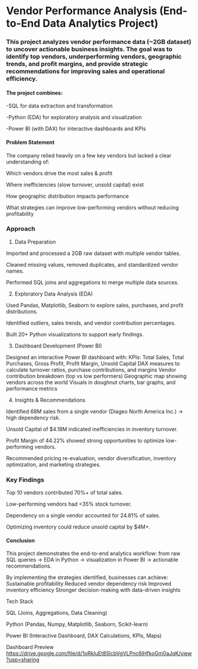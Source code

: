 # Vendor Performance Analysis (End-to-End Data Analytics Project)

### This project analyzes vendor performance data (~2GB dataset) to uncover actionable business insights. The goal was to identify top vendors, underperforming vendors, geographic trends, and profit margins, and provide strategic recommendations for improving sales and operational efficiency.

#### The project combines:

-SQL for data extraction and transformation

-Python (EDA) for exploratory analysis and visualization

-Power BI (with DAX) for interactive dashboards and KPIs

#### Problem Statement

The company relied heavily on a few key vendors but lacked a clear understanding of:

Which vendors drive the most sales & profit

Where inefficiencies (slow turnover, unsold capital) exist

How geographic distribution impacts performance

What strategies can improve low-performing vendors without reducing profitability

### Approach

1. Data Preparation

Imported and processed a 2GB raw dataset with multiple vendor tables.

Cleaned missing values, removed duplicates, and standardized vendor names.

Performed SQL joins and aggregations to merge multiple data sources.


2. Exploratory Data Analysis (EDA)

Used Pandas, Matplotlib, Seaborn to explore sales, purchases, and profit distributions.

Identified outliers, sales trends, and vendor contribution percentages.

Built 20+ Python visualizations to support early findings.


3. Dashboard Development (Power BI)

Designed an interactive Power BI dashboard with:
 KPIs: Total Sales, Total Purchases, Gross Profit, Profit Margin, Unsold Capital
 DAX measures to calculate turnover ratios, purchase contributions, and margins
Vendor contribution breakdown (top vs low performers)
Geographic map showing vendors across the world
Visuals in doughnut charts, bar graphs, and performance metrics


4. Insights & Recommendations

Identified 68M sales from a single vendor (Diageo North America Inc.) → high dependency risk.

Unsold Capital of $4.18M indicated inefficiencies in inventory turnover.

Profit Margin of 44.22% showed strong opportunities to optimize low-performing vendors.

Recommended pricing re-evaluation, vendor diversification, inventory optimization, and marketing strategies.

### Key Findings

Top 10 vendors contributed 70%+ of total sales.

Low-performing vendors had <35% stock turnover.

Dependency on a single vendor accounted for 24.81% of sales.

Optimizing inventory could reduce unsold capital by $4M+.


#### Conclusion

This project demonstrates the end-to-end analytics workflow: from raw SQL queries → EDA in Python → visualization in Power BI → actionable recommendations.

By implementing the strategies identified, businesses can achieve:
Sustainable profitability
Reduced vendor dependency risk
Improved inventory efficiency
Stronger decision-making with data-driven insights

Tech Stack

SQL (Joins, Aggregations, Data Cleaning)

Python (Pandas, Numpy, Matplotlib, Seaborn, Scikit-learn)

Power BI (Interactive Dashboard, DAX Calculations, KPIs, Maps)

Dashboard Preview
https://drive.google.com/file/d/1oRkIuEt85IcbVgVLPnc6lHfkoGm0aJqK/view?usp=sharing
